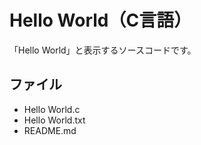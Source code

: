 # Hello World（C言語）
「Hello World」と表示するソースコードです。

## ファイル
- Hello World.c
- Hello World.txt
- README.md
